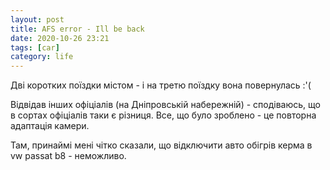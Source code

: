 ```yaml
---
layout: post
title: AFS error - Ill be back
date: 2020-10-26 23:21 
tags: [car]
category: life
---
```


Дві коротких поїздки містом - і на третю поїздку вона повернулась :'(

Відвідав інших офіціалів (на Дніпровській набережній) - сподіваюсь, що в сортах офіціалів таки є різниця. Все, що було зроблено - це повторна адаптація камери.

Там, принаймі мені чітко сказали, що відключити авто обігрів керма в vw passat b8 - неможливо.
